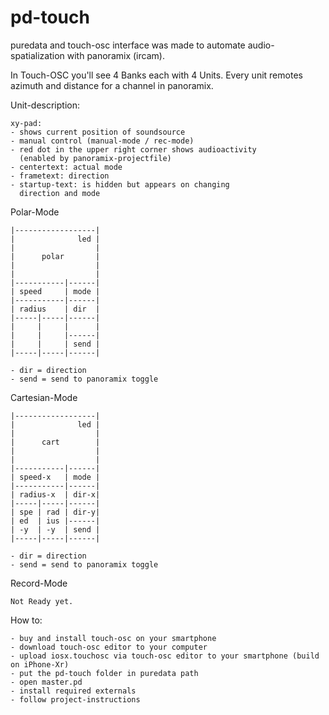 # pd-touch
puredata and touch-osc interface was made to automate audio-spatialization with panoramix (ircam).

In Touch-OSC you'll see 4 Banks each with 4 Units. Every 
unit remotes azimuth and distance for a channel in panoramix.

Unit-description:

	xy-pad:
	- shows current position of soundsource
	- manual control (manual-mode / rec-mode)
	- red dot in the upper right corner shows audioactivity 
	  (enabled by panoramix-projectfile)
	- centertext: actual mode
	- frametext: direction
	- startup-text: is hidden but appears on changing 
	  direction and mode

Polar-Mode
```
|------------------|
|              led |
|                  |
|      polar       |
|                  |
|                  |
|-----------|------|
| speed     | mode |
|-----------|------|
| radius    | dir  |
|-----|-----|------|
|     |     |      |
|     |     |------|
|     |     | send |
|-----|-----|------|

- dir = direction
- send = send to panoramix toggle
```
Cartesian-Mode
```
|------------------|
|              led |
|                  |
|      cart        |
|                  |
|                  |
|-----------|------|
| speed-x   | mode |
|-----------|------|
| radius-x  | dir-x|
|-----|-----|------|
| spe | rad | dir-y|
| ed  | ius |------|
| -y  | -y  | send |
|-----|-----|------|

- dir = direction
- send = send to panoramix toggle
```

Record-Mode
```
Not Ready yet.
```

How to:
```
- buy and install touch-osc on your smartphone
- download touch-osc editor to your computer
- upload iosx.touchosc via touch-osc editor to your smartphone (build on iPhone-Xr)
- put the pd-touch folder in puredata path
- open master.pd 
- install required externals
- follow project-instructions
```
